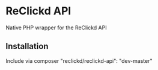 ReClickd API
===============

Native PHP wrapper for the ReClickd API


Installation
------------
Include via composer "reclickd/reclickd-api": "dev-master"

